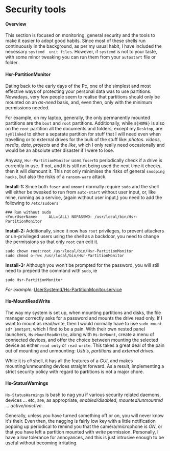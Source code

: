 # Security tools

#### Overview
This section is focused on monitoring, general security and the tools to make it easier to adopt good habits. Since most of these shells run continuously in the background, as per my usual habit, I have included the necessary `systemd  unit files`. However, if `systemd` is not to your taste, with some minor tweaking you can run them from your `autostart` file or folder.

#### Hsr-PartitionMonitor
Dating back to the early days of the Pc, one of the simplest and most effective ways of protecting your personal data was to use partitions. Nowadays, very few people seem to realise that partitions should only be mounted on an *as-need* basis, and, even then, only with the minimum permissions needed.

For example, on my laptop, generally, the only permanently mounted partitions are the `boot` and `root` partitions. Additionally, while `${HOME}` is also on the `root` partition all the documents and folders, except my `Desktop`, are `symlinked` to either a separate partition for stuff that I will need even when travelling or to external drives for the bulk of the stuff like: *photos*. *videos*, *media*, *data*, *projects* and the *like*, which I only really need occasionally and would be an absolute utter disaster if I were to lose.

Anyway, `Hsr-PartitionMonitor` uses `fuser`to periodically check if a drive is currently in use. If not, and it is still not being used the next time it checks, then it will dismount it. This not only minimises the risks of general `snooping hacks`, but also the risks of a `ransom-ware` attack.

**Install-1:** Since both `fuser` and `umount` normally require `sudo` and the shell will either be tweaked to run from `auto-start` without user input, or, like mine, running as a service, (again without user input,) you need to add the following to `/etc/sudoers`

```
### Run without sudo
<YourUserName>     ALL=(ALL) NOPASSWD: /usr/local/bin/Hsr-PartitionMonitor
```

**Install-2:** Additionally, since it now has `root` privileges, to prevent attackers or un-privileged users using the shell as a backdoor, you need to change the permissions so that only `root` can edit it.

```
sudo chown root:root /usr/local/bin/Hsr-PartitionMonitor
sudo chmod o-rwx /usr/local/bin/Hsr-PartitionMonitor
```

**Install-3:** Although you won't be prompted for the password, you will still need to prepend the command with `sudo`, ie

```
sudo Hsr-PartitionMonitor
```
*For example:* [UserSystemd/Hs-PartitionMonitor.service](UserSystemd/Hs-PartitionMonitor.service)


#### Hs-MountReadWrite
The way my system is set up, when mounting partitions and disks, the file manager correctly asks for a password and mounts the drive read only. If I want to mount as read/write, then I would normally have to use `sudo mount sd? $mntpnt`, which I find to be a pain. With their own nested panel launchers, `Hs-MountReadWrite`, along with `Hs-UnMount`, create a menu of connected devices, and offer the choice between mounting the selected device as either `read only` or `read write`. This takes a great deal of the pain out of mounting and unmounting: *Usb's*, *partitions* and *external drives*.

While it is *cli* shell, it has all the features of a *GUI*, and makes mounting/unmounting devices straight forward. As a result, implementing a strict security policy with regard to partitions is not a major chore.


#### Hs-StatusWarnings
`Hs-StatusWarnings` is bash to nag you if various security related daemons, devices ... etc, are, as appropriate, *enabled/disabled*, *mounted/unmounted* ... *active/inactive*.

Generally, unless you have turned something off or on, you will never know it's their. Even then, the nagging is fairly low key with a little notification popping up periodical to remind you that the camera/microphone is *ON*, or that you have left a partition mounted with *write* permission. Personally, I have a low tolerance for annoyances, and this is just intrusive enough to be useful without becoming irritating.

